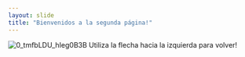 ```yaml
---
layout: slide
title: "Bienvenidos a la segunda página!"
---
```

![0_tmfbLDU_hIeg0B3B](https://user-images.githubusercontent.com/81431112/128630577-f1f28c04-699f-4865-bcf9-f4eea882a3d4.jpg)
Utiliza la flecha hacia la izquierda para volver!
